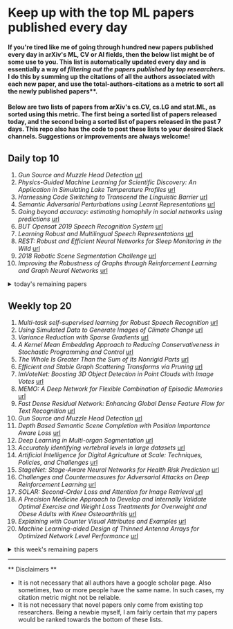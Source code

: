 # Keep up with the top ML papers published every day

#### If you're tired like me of going through hundred new papers published every day in arXiv's ML, CV or AI fields, then the below list might be of some use to you. This list is automatically updated every day and is essentially a way of *filtering out the papers published by top researchers*. I do this by summing up the citations of all the authors associated with each new paper, and use the total-authors-citations as a metric to sort all the newly published papers**. 

#### Below are two lists of papers from arXiv's cs.CV, cs.LG and stat.ML, as sorted using this metric. The first being a sorted list of papers released today, and the second being a sorted list of papers released in the past 7 days. This repo also has the code to post these lists to your desired Slack channels. Suggestions or improvements are always welcome!

## Daily top 10
1. *Gun Source and Muzzle Head Detection* [url](http://arxiv.org/abs/2001.11120)
2. *Physics-Guided Machine Learning for Scientific Discovery: An Application in Simulating Lake Temperature Profiles* [url](http://arxiv.org/abs/2001.11086)
3. *Harnessing Code Switching to Transcend the Linguistic Barrier* [url](http://arxiv.org/abs/2001.11258)
4. *Semantic Adversarial Perturbations using Learnt Representations* [url](http://arxiv.org/abs/2001.11055)
5. *Going beyond accuracy: estimating homophily in social networks using predictions* [url](http://arxiv.org/abs/2001.11171)
6. *BUT Opensat 2019 Speech Recognition System* [url](http://arxiv.org/abs/2001.11360)
7. *Learning Robust and Multilingual Speech Representations* [url](http://arxiv.org/abs/2001.11128)
8. *REST: Robust and Efficient Neural Networks for Sleep Monitoring in the Wild* [url](http://arxiv.org/abs/2001.11363)
9. *2018 Robotic Scene Segmentation Challenge* [url](http://arxiv.org/abs/2001.11190)
10. *Improving the Robustness of Graphs through Reinforcement Learning and Graph Neural Networks* [url](http://arxiv.org/abs/2001.11279)
<details><summary>today's remaining papers</summary>
  <ol start=11>
    <li><i>The Tensor Brain: Semantic Decoding for Perception and Memory</i> <a href="http://arxiv.org/abs/2001.11027">url</a></li>
    <li><i>HAMLET -- A Learning Curve-Enabled Multi-Armed Bandit for Algorithm Selection</i> <a href="http://arxiv.org/abs/2001.11261">url</a></li>
    <li><i>Analysing Affective Behavior in the First ABAW 2020 Competition</i> <a href="http://arxiv.org/abs/2001.11409">url</a></li>
    <li><i>A tutorial on ensembles and deep learning fusion with MNIST as guiding thread: A complex heterogeneous fusion scheme reaching 10 digits error</i> <a href="http://arxiv.org/abs/2001.11486">url</a></li>
    <li><i>Weakly Supervised Instance Segmentation by Deep Multi-Task Community Learning</i> <a href="http://arxiv.org/abs/2001.11207">url</a></li>
    <li><i>AVATAR -- Machine Learning Pipeline Evaluation Using Surrogate Model</i> <a href="http://arxiv.org/abs/2001.11158">url</a></li>
    <li><i>Which way? Direction-Aware Attributed Graph Embedding</i> <a href="http://arxiv.org/abs/2001.11297">url</a></li>
    <li><i>Graph Convolution Machine for Context-aware Recommender System</i> <a href="http://arxiv.org/abs/2001.11402">url</a></li>
    <li><i>Deep Channel Learning For Large Intelligent Surfaces Aided mm-Wave Massive MIMO Systems</i> <a href="http://arxiv.org/abs/2001.11085">url</a></li>
    <li><i>GradientDICE: Rethinking Generalized Offline Estimation of Stationary Values</i> <a href="http://arxiv.org/abs/2001.11113">url</a></li>
    <li><i>Joint Visual-Temporal Embedding for Unsupervised Learning of Actions in Untrimmed Sequences</i> <a href="http://arxiv.org/abs/2001.11122">url</a></li>
    <li><i>Urban2Vec: Incorporating Street View Imagery and POIs for Multi-Modal Urban Neighborhood Embedding</i> <a href="http://arxiv.org/abs/2001.11101">url</a></li>
    <li><i>A Study of Fitness Landscapes for Neuroevolution</i> <a href="http://arxiv.org/abs/2001.11272">url</a></li>
    <li><i>Better Multi-class Probability Estimates for Small Data Sets</i> <a href="http://arxiv.org/abs/2001.11242">url</a></li>
    <li><i>Semi-Automatic Generation of Tight Binary Masks and Non-Convex Isosurfaces for Quantitative Analysis of 3D Biological Samples</i> <a href="http://arxiv.org/abs/2001.11469">url</a></li>
    <li><i>Grassmannian Optimization for Online Tensor Completion and Tracking in the t-SVD Algebra</i> <a href="http://arxiv.org/abs/2001.11419">url</a></li>
    <li><i>Continuous speech separation: dataset and analysis</i> <a href="http://arxiv.org/abs/2001.11482">url</a></li>
    <li><i>Unsupervised Pixel-level Road Defect Detection via Adversarial Image-to-Frequency Transform</i> <a href="http://arxiv.org/abs/2001.11175">url</a></li>
    <li><i>Image Embedded Segmentation: Combining Supervised and Unsupervised Objectives through Generative Adversarial Networks</i> <a href="http://arxiv.org/abs/2001.11202">url</a></li>
    <li><i>Just Noticeable Difference for Machines to Generate Adversarial Images</i> <a href="http://arxiv.org/abs/2001.11064">url</a></li>
    <li><i>Hamiltonian Neural Networks for solving differential equations</i> <a href="http://arxiv.org/abs/2001.11107">url</a></li>
    <li><i>Ensemble Grammar Induction For Detecting Anomalies in Time Series</i> <a href="http://arxiv.org/abs/2001.11102">url</a></li>
    <li><i>Adversarial Attacks on Convolutional Neural Networks in Facial Recognition Domain</i> <a href="http://arxiv.org/abs/2001.11137">url</a></li>
    <li><i>Learning Discrete Distributions by Dequantization</i> <a href="http://arxiv.org/abs/2001.11235">url</a></li>
    <li><i>TCMI: a non-parametric mutual-dependence estimator for multivariate continuous distributions</i> <a href="http://arxiv.org/abs/2001.11212">url</a></li>
    <li><i>Uncovering life-course patterns with causal discovery and survival analysis</i> <a href="http://arxiv.org/abs/2001.11399">url</a></li>
    <li><i>Data Mining in Clinical Trial Text: Transformers for Classification and Question Answering Tasks</i> <a href="http://arxiv.org/abs/2001.11268">url</a></li>
    <li><i>ERA: A Dataset and Deep Learning Benchmark for Event Recognition in Aerial Videos</i> <a href="http://arxiv.org/abs/2001.11394">url</a></li>
    <li><i>Scalable Psychological Momentum Forecasting in Esports</i> <a href="http://arxiv.org/abs/2001.11274">url</a></li>
    <li><i>Weakly Supervised Segmentation of Cracks on Solar Cells using Normalized Lp Norm</i> <a href="http://arxiv.org/abs/2001.11248">url</a></li>
    <li><i>Multiple Object Tracking by Flowing and Fusing</i> <a href="http://arxiv.org/abs/2001.11180">url</a></li>
    <li><i>Real-time Linear Operator Construction and State Estimation with Kalman Filter</i> <a href="http://arxiv.org/abs/2001.11256">url</a></li>
    <li><i>How Much and When Do We Need Higher-order Information in Hypergraphs? A Case Study on Hyperedge Prediction</i> <a href="http://arxiv.org/abs/2001.11181">url</a></li>
    <li><i>How Does BN Increase Collapsed Neural Network Filters?</i> <a href="http://arxiv.org/abs/2001.11216">url</a></li>
    <li><i>On Constraint Definability in Tractable Probabilistic Models</i> <a href="http://arxiv.org/abs/2001.11349">url</a></li>
    <li><i>Sound field reconstruction in rooms: inpainting meets superresolution</i> <a href="http://arxiv.org/abs/2001.11263">url</a></li>
    <li><i>Fase-AL -- Adaptation of Fast Adaptive Stacking of Ensembles for Supporting Active Learning</i> <a href="http://arxiv.org/abs/2001.11466">url</a></li>
    <li><i>Safe Predictors for Enforcing Input-Output Specifications</i> <a href="http://arxiv.org/abs/2001.11062">url</a></li>
    <li><i>The Direction-Aware, Learnable, Additive Kernels and the Adversarial Network for Deep Floor Plan Recognition</i> <a href="http://arxiv.org/abs/2001.11194">url</a></li>
    <li><i>Survey of Deep Reinforcement Learning for Motion Planning of Autonomous Vehicles</i> <a href="http://arxiv.org/abs/2001.11231">url</a></li>
    <li><i>NCVis: Noise Contrastive Approach for Scalable Visualization</i> <a href="http://arxiv.org/abs/2001.11411">url</a></li>
    <li><i>The Ladder Algorithm: Finding Repetitive Structures in Medical Images by Induction</i> <a href="http://arxiv.org/abs/2001.11284">url</a></li>
    <li><i>Black-Box Saliency Map Generation Using Bayesian Optimisation</i> <a href="http://arxiv.org/abs/2001.11366">url</a></li>
    <li><i>An Implicit Attention Mechanism for Deep Learning Pedestrian Re-identification Frameworks</i> <a href="http://arxiv.org/abs/2001.11267">url</a></li>
    <li><i>ABSent: Cross-Lingual Sentence Representation Mapping with Bidirectional GANs</i> <a href="http://arxiv.org/abs/2001.11121">url</a></li>
    <li><i>ERNIE-GEN: An Enhanced Multi-Flow Pre-training and Fine-tuning Framework for Natural Language Generation</i> <a href="http://arxiv.org/abs/2001.11314">url</a></li>
    <li><i>Simulation of electron-proton scattering events by a Feature-Augmented and Transformed Generative Adversarial Network (FAT-GAN)</i> <a href="http://arxiv.org/abs/2001.11103">url</a></li>
    <li><i>Optimized Feature Space Learning for Generating Efficient Binary Codes for Image Retrieval</i> <a href="http://arxiv.org/abs/2001.11400">url</a></li>
    <li><i>Finite-time Analysis of Kullback-Leibler Upper Confidence Bounds for Optimal Adaptive Allocation with Multiple Plays and Markovian Rewards</i> <a href="http://arxiv.org/abs/2001.11201">url</a></li>
    <li><i>stream-learn -- open-source Python library for difficult data stream batch analysis</i> <a href="http://arxiv.org/abs/2001.11077">url</a></li>
    <li><i>Non-Determinism in TensorFlow ResNets</i> <a href="http://arxiv.org/abs/2001.11396">url</a></li>
    <li><i>Multi-Participant Multi-Class Vertical Federated Learning</i> <a href="http://arxiv.org/abs/2001.11154">url</a></li>
    <li><i>Don't Feed the Troll: Detecting Troll Behavior via Inverse Reinforcement Learning</i> <a href="http://arxiv.org/abs/2001.10570">url</a></li>
    <li><i>Bayesian Reasoning with Deep-Learned Knowledge</i> <a href="http://arxiv.org/abs/2001.11031">url</a></li>
    <li><i>A Graph-Based Approach for Active Learning in Regression</i> <a href="http://arxiv.org/abs/2001.11143">url</a></li>
    <li><i>Fast Video Object Segmentation using the Global Context Module</i> <a href="http://arxiv.org/abs/2001.11243">url</a></li>
    <li><i>Towards a Kernel based Physical Interpretation of Model Uncertainty</i> <a href="http://arxiv.org/abs/2001.11495">url</a></li>
    <li><i>Transport Gaussian Processes for Regression</i> <a href="http://arxiv.org/abs/2001.11473">url</a></li>
    <li><i>A Rigorous Framework for the Mean Field Limit of Multilayer Neural Networks</i> <a href="http://arxiv.org/abs/2001.11443">url</a></li>
    <li><i>NAViDAd: A No-Reference Audio-Visual Quality Metric Based on a Deep Autoencoder</i> <a href="http://arxiv.org/abs/2001.11406">url</a></li>
    <li><i>Adversarial Training for Aspect-Based Sentiment Analysis with BERT</i> <a href="http://arxiv.org/abs/2001.11316">url</a></li>
    <li><i>A Deeper Look into Hybrid Images</i> <a href="http://arxiv.org/abs/2001.11302">url</a></li>
    <li><i>Deep combinatorial optimisation for optimal stopping time problems and stochastic impulse control. Application to swing options pricing and fixed transaction costs options hedging</i> <a href="http://arxiv.org/abs/2001.11247">url</a></li>
    <li><i>A CNN With Multi-scale Convolution for Hyperspectral Image Classification using Target-Pixel-Orientation scheme</i> <a href="http://arxiv.org/abs/2001.11198">url</a></li>
    <li><i>Automatic marker-free registration of tree point-cloud data based on rotating projection</i> <a href="http://arxiv.org/abs/2001.11192">url</a></li>
    <li><i>A Hybrid Two-layer Feature Selection Method Using GeneticAlgorithm and Elastic Net</i> <a href="http://arxiv.org/abs/2001.11177">url</a></li>
    <li><i>Kernel Selection for Modal Linear Regression: Optimal Kernel and IRLS Algorithm</i> <a href="http://arxiv.org/abs/2001.11168">url</a></li>
    <li><i>Adversarial Incremental Learning</i> <a href="http://arxiv.org/abs/2001.11152">url</a></li>
    <li><i>Blocked Clusterwise Regression</i> <a href="http://arxiv.org/abs/2001.11130">url</a></li>
    <li><i>Multi-Marginal Optimal Transport Defines a Generalized Metric</i> <a href="http://arxiv.org/abs/2001.11114">url</a></li>
    <li><i>3D Aggregated Faster R-CNN for General Lesion Detection</i> <a href="http://arxiv.org/abs/2001.11071">url</a></li>
    <li><i>FOCUS: Dealing with Label Quality Disparity in Federated Learning</i> <a href="http://arxiv.org/abs/2001.11359">url</a></li>
    <li><i>Constructing Deep Neural Networks with a Priori Knowledge of Wireless Tasks</i> <a href="http://arxiv.org/abs/2001.11355">url</a></li>
    <li><i>D2D-Enabled Data Sharing for Distributed Machine Learning at Wireless Network Edge</i> <a href="http://arxiv.org/abs/2001.11342">url</a></li>
  </ol>
</details>

## Weekly top 20
1. *Multi-task self-supervised learning for Robust Speech Recognition* [url](http://arxiv.org/abs/2001.09239)
2. *Using Simulated Data to Generate Images of Climate Change* [url](http://arxiv.org/abs/2001.09531)
3. *Variance Reduction with Sparse Gradients* [url](http://arxiv.org/abs/2001.09623)
4. *A Kernel Mean Embedding Approach to Reducing Conservativeness in Stochastic Programming and Control* [url](http://arxiv.org/abs/2001.10398)
5. *The Whole Is Greater Than the Sum of Its Nonrigid Parts* [url](http://arxiv.org/abs/2001.09650)
6. *Efficient and Stable Graph Scattering Transforms via Pruning* [url](http://arxiv.org/abs/2001.09882)
7. *ImVoteNet: Boosting 3D Object Detection in Point Clouds with Image Votes* [url](http://arxiv.org/abs/2001.10692)
8. *MEMO: A Deep Network for Flexible Combination of Episodic Memories* [url](http://arxiv.org/abs/2001.10913)
9. *Fast Dense Residual Network: Enhancing Global Dense Feature Flow for Text Recognition* [url](http://arxiv.org/abs/2001.09021)
10. *Gun Source and Muzzle Head Detection* [url](http://arxiv.org/abs/2001.11120)
11. *Depth Based Semantic Scene Completion with Position Importance Aware Loss* [url](http://arxiv.org/abs/2001.10709)
12. *Deep Learning in Multi-organ Segmentation* [url](http://arxiv.org/abs/2001.10619)
13. *Accurately identifying vertebral levels in large datasets* [url](http://arxiv.org/abs/2001.10503)
14. *Artificial Intelligence for Digital Agriculture at Scale: Techniques, Policies, and Challenges* [url](http://arxiv.org/abs/2001.09786)
15. *StageNet: Stage-Aware Neural Networks for Health Risk Prediction* [url](http://arxiv.org/abs/2001.10054)
16. *Challenges and Countermeasures for Adversarial Attacks on Deep Reinforcement Learning* [url](http://arxiv.org/abs/2001.09684)
17. *SOLAR: Second-Order Loss and Attention for Image Retrieval* [url](http://arxiv.org/abs/2001.08972)
18. *A Precision Medicine Approach to Develop and Internally Validate Optimal Exercise and Weight Loss Treatments for Overweight and Obese Adults with Knee Osteoarthritis* [url](http://arxiv.org/abs/2001.09930)
19. *Explaining with Counter Visual Attributes and Examples* [url](http://arxiv.org/abs/2001.09671)
20. *Machine Learning-aided Design of Thinned Antenna Arrays for Optimized Network Level Performance* [url](http://arxiv.org/abs/2001.09335)
<details><summary>this week's remaining papers</summary>
  <ol start=21>
    <li><i>Physics-Guided Machine Learning for Scientific Discovery: An Application in Simulating Lake Temperature Profiles</i> <a href="http://arxiv.org/abs/2001.11086">url</a></li>
    <li><i>Residual Tangent Kernels</i> <a href="http://arxiv.org/abs/2001.10460">url</a></li>
    <li><i>Harnessing Code Switching to Transcend the Linguistic Barrier</i> <a href="http://arxiv.org/abs/2001.11258">url</a></li>
    <li><i>On the stability of projection-based model order reduction for convection-dominated laminar and turbulent flows</i> <a href="http://arxiv.org/abs/2001.10110">url</a></li>
    <li><i>Examining the Benefits of Capsule Neural Networks</i> <a href="http://arxiv.org/abs/2001.10964">url</a></li>
    <li><i>Semantic Adversarial Perturbations using Learnt Representations</i> <a href="http://arxiv.org/abs/2001.11055">url</a></li>
    <li><i>Patient Specific Biomechanics Are Clinically Significant In Accurate Computer Aided Surgical Image Guidance</i> <a href="http://arxiv.org/abs/2001.10717">url</a></li>
    <li><i>Scattering Features for Multimodal Gait Recognition</i> <a href="http://arxiv.org/abs/2001.08830">url</a></li>
    <li><i>Identifying Mislabeled Data using the Area Under the Margin Ranking</i> <a href="http://arxiv.org/abs/2001.10528">url</a></li>
    <li><i>Universal Data Anomaly Detection via Inverse Generative Adversary Network</i> <a href="http://arxiv.org/abs/2001.08809">url</a></li>
    <li><i>Plant Stem Segmentation Using Fast Ground Truth Generation</i> <a href="http://arxiv.org/abs/2001.08854">url</a></li>
    <li><i>CounterExample Guided Neural Synthesis</i> <a href="http://arxiv.org/abs/2001.09245">url</a></li>
    <li><i>BioTouchPass2: Touchscreen Password Biometrics Using Time-Aligned Recurrent Neural Networks</i> <a href="http://arxiv.org/abs/2001.10223">url</a></li>
    <li><i>Going beyond accuracy: estimating homophily in social networks using predictions</i> <a href="http://arxiv.org/abs/2001.11171">url</a></li>
    <li><i>Small, Accurate, and Fast Vehicle Re-ID on the Edge: the SAFR Approach</i> <a href="http://arxiv.org/abs/2001.08895">url</a></li>
    <li><i>BUT Opensat 2019 Speech Recognition System</i> <a href="http://arxiv.org/abs/2001.11360">url</a></li>
    <li><i>A Lagrangian Dual Framework for Deep Neural Networks with Constraints</i> <a href="http://arxiv.org/abs/2001.09394">url</a></li>
    <li><i>Learning Robust and Multilingual Speech Representations</i> <a href="http://arxiv.org/abs/2001.11128">url</a></li>
    <li><i>Early-detection and classification of live bacteria using time-lapse coherent imaging and deep learning</i> <a href="http://arxiv.org/abs/2001.10695">url</a></li>
    <li><i>Curriculum Audiovisual Learning</i> <a href="http://arxiv.org/abs/2001.09414">url</a></li>
    <li><i>Data-driven control of micro-climate in buildings; an event-triggered reinforcement learning approach</i> <a href="http://arxiv.org/abs/2001.10505">url</a></li>
    <li><i>REST: Robust and Efficient Neural Networks for Sleep Monitoring in the Wild</i> <a href="http://arxiv.org/abs/2001.11363">url</a></li>
    <li><i>Inference in Multi-Layer Networks with Matrix-Valued Unknowns</i> <a href="http://arxiv.org/abs/2001.09396">url</a></li>
    <li><i>Semi-Autoregressive Training Improves Mask-Predict Decoding</i> <a href="http://arxiv.org/abs/2001.08785">url</a></li>
    <li><i>Autonomous Control of a Line Follower Robot Using a Q-Learning Controller</i> <a href="http://arxiv.org/abs/2001.08841">url</a></li>
    <li><i>Weakly Supervised Lesion Co-segmentation on CT Scans</i> <a href="http://arxiv.org/abs/2001.09174">url</a></li>
    <li><i>MetaSelector: Meta-Learning for Recommendation with User-Level Adaptive Model Selection</i> <a href="http://arxiv.org/abs/2001.10378">url</a></li>
    <li><i>DP-CGAN: Differentially Private Synthetic Data and Label Generation</i> <a href="http://arxiv.org/abs/2001.09700">url</a></li>
    <li><i>Convergence Guarantees for Gaussian Process Approximations Under Several Observation Models</i> <a href="http://arxiv.org/abs/2001.10818">url</a></li>
    <li><i>2018 Robotic Scene Segmentation Challenge</i> <a href="http://arxiv.org/abs/2001.11190">url</a></li>
    <li><i>Supervised Learning for Non-Sequential Data with the Canonical Polyadic Decomposition</i> <a href="http://arxiv.org/abs/2001.10109">url</a></li>
    <li><i>Lossless Compression of Mosaic Images with Convolutional Neural Network Prediction</i> <a href="http://arxiv.org/abs/2001.10484">url</a></li>
    <li><i>TVR: A Large-Scale Dataset for Video-Subtitle Moment Retrieval</i> <a href="http://arxiv.org/abs/2001.09099">url</a></li>
    <li><i>Leveraging Schema Labels to Enhance Dataset Search</i> <a href="http://arxiv.org/abs/2001.10112">url</a></li>
    <li><i>Distributed Gaussian Mean Estimation under Communication Constraints: Optimal Rates and Communication-Efficient Algorithms</i> <a href="http://arxiv.org/abs/2001.08877">url</a></li>
    <li><i>PSC-Net: Learning Part Spatial Co-occurence for Occluded Pedestrian Detection</i> <a href="http://arxiv.org/abs/2001.09252">url</a></li>
    <li><i>Feature selection in machine learning: Rényi min-entropy vs Shannon entropy</i> <a href="http://arxiv.org/abs/2001.09654">url</a></li>
    <li><i>Text Extraction and Restoration of Old Handwritten Documents</i> <a href="http://arxiv.org/abs/2001.08742">url</a></li>
    <li><i>Binary Classification from Positive Data with Skewed Confidence</i> <a href="http://arxiv.org/abs/2001.10642">url</a></li>
    <li><i>Improper Learning for Non-Stochastic Control</i> <a href="http://arxiv.org/abs/2001.09254">url</a></li>
    <li><i>Multi-task Learning for Speaker Verification and Voice Trigger Detection</i> <a href="http://arxiv.org/abs/2001.10816">url</a></li>
    <li><i>The role of surrogate models in the development of digital twins of dynamic systems</i> <a href="http://arxiv.org/abs/2001.09292">url</a></li>
    <li><i>Temporal Pulses Driven Spiking Neural Network for Fast Object Recognition in Autonomous Driving</i> <a href="http://arxiv.org/abs/2001.09220">url</a></li>
    <li><i>Polygames: Improved Zero Learning</i> <a href="http://arxiv.org/abs/2001.09832">url</a></li>
    <li><i>A Visual Analytics Framework for Reviewing Streaming Performance Data</i> <a href="http://arxiv.org/abs/2001.09399">url</a></li>
    <li><i>Improving the Robustness of Graphs through Reinforcement Learning and Graph Neural Networks</i> <a href="http://arxiv.org/abs/2001.11279">url</a></li>
    <li><i>Unsupervised Disentanglement of Pose, Appearance and Background from Images and Videos</i> <a href="http://arxiv.org/abs/2001.09518">url</a></li>
    <li><i>PDE-based Group Equivariant Convolutional Neural Networks</i> <a href="http://arxiv.org/abs/2001.09046">url</a></li>
    <li><i>Extreme Algorithm Selection With Dyadic Feature Representation</i> <a href="http://arxiv.org/abs/2001.10741">url</a></li>
    <li><i>NAS-Bench-1Shot1: Benchmarking and Dissecting One-shot Neural Architecture Search</i> <a href="http://arxiv.org/abs/2001.10422">url</a></li>
    <li><i>Imperfect ImaGANation: Implications of GANs Exacerbating Biases on Facial Data Augmentation and Snapchat Selfie Lenses</i> <a href="http://arxiv.org/abs/2001.09528">url</a></li>
    <li><i>Performance of a Deep Neural Network at Detecting North Atlantic Right Whale Upcalls</i> <a href="http://arxiv.org/abs/2001.09127">url</a></li>
    <li><i>The Indian Chefs Process</i> <a href="http://arxiv.org/abs/2001.10657">url</a></li>
    <li><i>VerSe: A Vertebrae Labelling and Segmentation Benchmark</i> <a href="http://arxiv.org/abs/2001.09193">url</a></li>
    <li><i>MGCN: Descriptor Learning using Multiscale GCNs</i> <a href="http://arxiv.org/abs/2001.10472">url</a></li>
    <li><i>Brain Metastasis Segmentation Network Trained with Robustness to Annotations with Multiple False Negatives</i> <a href="http://arxiv.org/abs/2001.09501">url</a></li>
    <li><i>The Tensor Brain: Semantic Decoding for Perception and Memory</i> <a href="http://arxiv.org/abs/2001.11027">url</a></li>
    <li><i>Active Learning for Entity Alignment</i> <a href="http://arxiv.org/abs/2001.08943">url</a></li>
    <li><i>HAMLET -- A Learning Curve-Enabled Multi-Armed Bandit for Algorithm Selection</i> <a href="http://arxiv.org/abs/2001.11261">url</a></li>
    <li><i>PCGRL: Procedural Content Generation via Reinforcement Learning</i> <a href="http://arxiv.org/abs/2001.09212">url</a></li>
    <li><i>Rotation, Translation, and Cropping for Zero-Shot Generalization</i> <a href="http://arxiv.org/abs/2001.09908">url</a></li>
    <li><i>One Explanation Does Not Fit All: The Promise of Interactive Explanations for Machine Learning Transparency</i> <a href="http://arxiv.org/abs/2001.09734">url</a></li>
    <li><i>Estimating heterogeneous treatment effects with right-censored data via causal survival forests</i> <a href="http://arxiv.org/abs/2001.09887">url</a></li>
    <li><i>Lattice-based Improvements for Voice Triggering Using Graph Neural Networks</i> <a href="http://arxiv.org/abs/2001.10822">url</a></li>
    <li><i>Analysing Affective Behavior in the First ABAW 2020 Competition</i> <a href="http://arxiv.org/abs/2001.11409">url</a></li>
    <li><i>Multi-Source Deep Domain Adaptation for Quality Control in Retail Food Packaging</i> <a href="http://arxiv.org/abs/2001.10335">url</a></li>
    <li><i>MagNet: Discovering Multi-agent Interaction Dynamics using Neural Network</i> <a href="http://arxiv.org/abs/2001.09001">url</a></li>
    <li><i>A tutorial on ensembles and deep learning fusion with MNIST as guiding thread: A complex heterogeneous fusion scheme reaching 10 digits error</i> <a href="http://arxiv.org/abs/2001.11486">url</a></li>
    <li><i>Distal Explanations for Explainable Reinforcement Learning Agents</i> <a href="http://arxiv.org/abs/2001.10284">url</a></li>
    <li><i>Learning to Catch Piglets in Flight</i> <a href="http://arxiv.org/abs/2001.10220">url</a></li>
    <li><i>Explainable Artificial Intelligence and Machine Learning: A reality rooted perspective</i> <a href="http://arxiv.org/abs/2001.09464">url</a></li>
    <li><i>Low-rank Gradient Approximation For Memory-Efficient On-device Training of Deep Neural Network</i> <a href="http://arxiv.org/abs/2001.08885">url</a></li>
    <li><i>An Unsupervised Learning Model for Medical Image Segmentation</i> <a href="http://arxiv.org/abs/2001.10155">url</a></li>
    <li><i>Segmentation and Recovery of Superquadric Models using Convolutional Neural Networks</i> <a href="http://arxiv.org/abs/2001.10504">url</a></li>
    <li><i>Weakly Supervised Instance Segmentation by Deep Multi-Task Community Learning</i> <a href="http://arxiv.org/abs/2001.11207">url</a></li>
    <li><i>Compressive MRI quantification using convex spatiotemporal priors and deep auto-encoders</i> <a href="http://arxiv.org/abs/2001.08746">url</a></li>
    <li><i>Imputation for High-Dimensional Linear Regression</i> <a href="http://arxiv.org/abs/2001.09180">url</a></li>
    <li><i>From Nesterov's Estimate Sequence to Riemannian Acceleration</i> <a href="http://arxiv.org/abs/2001.08876">url</a></li>
    <li><i>Revisiting Graph based Collaborative Filtering: A Linear Residual Graph Convolutional Network Approach</i> <a href="http://arxiv.org/abs/2001.10167">url</a></li>
    <li><i>Case Study: Predictive Fairness to Reduce Misdemeanor Recidivism Through Social Service Interventions</i> <a href="http://arxiv.org/abs/2001.09233">url</a></li>
    <li><i>Real-time Out-of-distribution Detection in Learning-Enabled Cyber-Physical Systems</i> <a href="http://arxiv.org/abs/2001.10494">url</a></li>
    <li><i>Towards a Human-like Open-Domain Chatbot</i> <a href="http://arxiv.org/abs/2001.09977">url</a></li>
    <li><i>Analyzing the Noise Robustness of Deep Neural Networks</i> <a href="http://arxiv.org/abs/2001.09395">url</a></li>
    <li><i>Deep NRSfM++: Towards 3D Reconstruction in the Wild</i> <a href="http://arxiv.org/abs/2001.10090">url</a></li>
    <li><i>Pre-defined Sparsity for Low-Complexity Convolutional Neural Networks</i> <a href="http://arxiv.org/abs/2001.10710">url</a></li>
    <li><i>Gesticulator: A framework for semantically-aware speech-driven gesture generation</i> <a href="http://arxiv.org/abs/2001.09326">url</a></li>
    <li><i>Identification of Non-Linear RF Systems Using Backpropagation</i> <a href="http://arxiv.org/abs/2001.09877">url</a></li>
    <li><i>TiFL: A Tier-based Federated Learning System</i> <a href="http://arxiv.org/abs/2001.09249">url</a></li>
    <li><i>Time-Domain Audio Source Separation Based on Wave-U-Net Combined with Discrete Wavelet Transform</i> <a href="http://arxiv.org/abs/2001.10190">url</a></li>
    <li><i>Visualisation of Medical Image Fusion and Translation for Accurate Diagnosis of High Grade Gliomas</i> <a href="http://arxiv.org/abs/2001.09535">url</a></li>
    <li><i>MSE-Optimal Neural Network Initialization via Layer Fusion</i> <a href="http://arxiv.org/abs/2001.10509">url</a></li>
    <li><i>AVATAR -- Machine Learning Pipeline Evaluation Using Surrogate Model</i> <a href="http://arxiv.org/abs/2001.11158">url</a></li>
    <li><i>Chameleon: Adaptive Code Optimization for Expedited Deep Neural Network Compilation</i> <a href="http://arxiv.org/abs/2001.08743">url</a></li>
    <li><i>Which way? Direction-Aware Attributed Graph Embedding</i> <a href="http://arxiv.org/abs/2001.11297">url</a></li>
    <li><i>Joint Geographical and Temporal Modeling based on Matrix Factorization for Point-of-Interest Recommendation</i> <a href="http://arxiv.org/abs/2001.08961">url</a></li>
    <li><i>Graph Convolution Machine for Context-aware Recommender System</i> <a href="http://arxiv.org/abs/2001.11402">url</a></li>
    <li><i>Tractable Reinforcement Learning of Signal Temporal Logic Objectives</i> <a href="http://arxiv.org/abs/2001.09467">url</a></li>
    <li><i>Discrete Signal Processing with Set Functions</i> <a href="http://arxiv.org/abs/2001.10290">url</a></li>
    <li><i>Abdominal multi-organ segmentation with cascaded convolutional and adversarial deep networks</i> <a href="http://arxiv.org/abs/2001.09521">url</a></li>
    <li><i>Maximum likelihood estimation and uncertainty quantification for Gaussian process approximation of deterministic functions</i> <a href="http://arxiv.org/abs/2001.10965">url</a></li>
    <li><i>Competence Assessment as an Expert System for Human Resource Management: A Mathematical Approach</i> <a href="http://arxiv.org/abs/2001.09797">url</a></li>
    <li><i>Unsupervised Program Synthesis for Images using Tree-Structured LSTM</i> <a href="http://arxiv.org/abs/2001.10119">url</a></li>
    <li><i>Deep Graph Matching Consensus</i> <a href="http://arxiv.org/abs/2001.09621">url</a></li>
    <li><i>Interpretable Machine Learning Model for Early Prediction of Mortality in Elderly Patients with Multiple Organ Dysfunction Syndrome (MODS): a Multicenter Retrospective Study and Cross Validation</i> <a href="http://arxiv.org/abs/2001.10977">url</a></li>
    <li><i>ABCTracker: an easy-to-use, cloud-based application for tracking multiple objects</i> <a href="http://arxiv.org/abs/2001.10072">url</a></li>
    <li><i>e-UDA: Efficient Unsupervised Domain Adaptation for Cross-Site Medical Image Segmentation</i> <a href="http://arxiv.org/abs/2001.09313">url</a></li>
    <li><i>A4 : Evading Learning-based Adblockers</i> <a href="http://arxiv.org/abs/2001.10999">url</a></li>
    <li><i>Bayesian nonparametric shared multi-sequence time series segmentation</i> <a href="http://arxiv.org/abs/2001.09886">url</a></li>
    <li><i>Deep Channel Learning For Large Intelligent Surfaces Aided mm-Wave Massive MIMO Systems</i> <a href="http://arxiv.org/abs/2001.11085">url</a></li>
    <li><i>GradientDICE: Rethinking Generalized Offline Estimation of Stationary Values</i> <a href="http://arxiv.org/abs/2001.11113">url</a></li>
    <li><i>Multimodal Data Fusion based on the Global Workspace Theory</i> <a href="http://arxiv.org/abs/2001.09485">url</a></li>
    <li><i>Predicting Regression Probability Distributions with Imperfect Data Through Optimal Transformations</i> <a href="http://arxiv.org/abs/2001.10102">url</a></li>
    <li><i>Joint Visual-Temporal Embedding for Unsupervised Learning of Actions in Untrimmed Sequences</i> <a href="http://arxiv.org/abs/2001.11122">url</a></li>
    <li><i>Medical image reconstruction with image-adaptive priors learned by use of generative adversarial networks</i> <a href="http://arxiv.org/abs/2001.10830">url</a></li>
    <li><i>Markov-Chain Monte Carlo Approximation of the Ideal Observer using Generative Adversarial Networks</i> <a href="http://arxiv.org/abs/2001.09526">url</a></li>
    <li><i>Progressively-Growing AmbientGANs For Learning Stochastic Object Models From Imaging Measurements</i> <a href="http://arxiv.org/abs/2001.09523">url</a></li>
    <li><i>Machine Learning in Thermodynamics: Prediction of Activity Coefficients by Matrix Completion</i> <a href="http://arxiv.org/abs/2001.10675">url</a></li>
    <li><i>Polarimetric Guided Nonlocal Means Covariance Matrix Estimation for Defoliation Mapping</i> <a href="http://arxiv.org/abs/2001.08976">url</a></li>
    <li><i>Learning Constraints from Locally-Optimal Demonstrations under Cost Function Uncertainty</i> <a href="http://arxiv.org/abs/2001.09336">url</a></li>
    <li><i>¶ILCRO: Making Importance Landscapes Flat Again</i> <a href="http://arxiv.org/abs/2001.09696">url</a></li>
    <li><i>Causal query in observational data with hidden variables</i> <a href="http://arxiv.org/abs/2001.10269">url</a></li>
    <li><i>A scale-dependent notion of effective dimension</i> <a href="http://arxiv.org/abs/2001.10872">url</a></li>
    <li><i>OPFython: A Python-Inspired Optimum-Path Forest Classifier</i> <a href="http://arxiv.org/abs/2001.10420">url</a></li>
    <li><i>Canadian Adverse Driving Conditions Dataset</i> <a href="http://arxiv.org/abs/2001.10117">url</a></li>
    <li><i>Urban2Vec: Incorporating Street View Imagery and POIs for Multi-Modal Urban Neighborhood Embedding</i> <a href="http://arxiv.org/abs/2001.11101">url</a></li>
    <li><i>Certified and fast computations with shallow covariance kernels</i> <a href="http://arxiv.org/abs/2001.09187">url</a></li>
    <li><i>An interpretable semi-supervised classifier using two different strategies for amended self-labeling</i> <a href="http://arxiv.org/abs/2001.09502">url</a></li>
    <li><i>LIMITS: Lightweight Machine Learning for IoT Systems with Resource Limitations</i> <a href="http://arxiv.org/abs/2001.10189">url</a></li>
    <li><i>Evaluating the Progress of Deep Learning for Visual Relational Concepts</i> <a href="http://arxiv.org/abs/2001.10857">url</a></li>
    <li><i>The POLAR Framework: Polar Opposites Enable Interpretability of Pre-Trained Word Embeddings</i> <a href="http://arxiv.org/abs/2001.09876">url</a></li>
    <li><i>Coronary Artery Disease Diagnosis; Ranking the Significant Features Using Random Trees Model</i> <a href="http://arxiv.org/abs/2001.09841">url</a></li>
    <li><i>Sub-Gaussian Matrices on Sets: Optimal Tail Dependence and Applications</i> <a href="http://arxiv.org/abs/2001.10631">url</a></li>
    <li><i>Model-Based Machine Learning for Joint Digital Backpropagation and PMD Compensation</i> <a href="http://arxiv.org/abs/2001.09277">url</a></li>
    <li><i>Multivariate Gaussian Variational Inference by Natural Gradient Descent</i> <a href="http://arxiv.org/abs/2001.10025">url</a></li>
    <li><i>A Study of Fitness Landscapes for Neuroevolution</i> <a href="http://arxiv.org/abs/2001.11272">url</a></li>
    <li><i>Better Multi-class Probability Estimates for Small Data Sets</i> <a href="http://arxiv.org/abs/2001.11242">url</a></li>
    <li><i>Fast Graph Metric Learning via Gershgorin Disc Alignment</i> <a href="http://arxiv.org/abs/2001.10485">url</a></li>
    <li><i>Semi-Automatic Generation of Tight Binary Masks and Non-Convex Isosurfaces for Quantitative Analysis of 3D Biological Samples</i> <a href="http://arxiv.org/abs/2001.11469">url</a></li>
    <li><i>Following Instructions by Imagining and Reaching Visual Goals</i> <a href="http://arxiv.org/abs/2001.09373">url</a></li>
    <li><i>Compressing Language Models using Doped Kronecker Products</i> <a href="http://arxiv.org/abs/2001.08896">url</a></li>
    <li><i>Modelling and Quantifying Membership Information Leakage in Machine Learning</i> <a href="http://arxiv.org/abs/2001.10648">url</a></li>
    <li><i>Character-independent font identification</i> <a href="http://arxiv.org/abs/2001.08893">url</a></li>
    <li><i>Treatment effect estimation with disentangled latent factors</i> <a href="http://arxiv.org/abs/2001.10652">url</a></li>
    <li><i>Grassmannian Optimization for Online Tensor Completion and Tracking in the t-SVD Algebra</i> <a href="http://arxiv.org/abs/2001.11419">url</a></li>
    <li><i>Tight Regret Bounds for Noisy Optimization of a Brownian Motion</i> <a href="http://arxiv.org/abs/2001.09327">url</a></li>
    <li><i>Multi-task Learning for Voice Trigger Detection</i> <a href="http://arxiv.org/abs/2001.09519">url</a></li>
    <li><i>H-OWAN: Multi-distorted Image Restoration with Tensor 1x1 Convolution</i> <a href="http://arxiv.org/abs/2001.10853">url</a></li>
    <li><i>FakeLocator: Robust Localization of GAN-Based Face Manipulations via Semantic Segmentation Networks with Bells and Whistles</i> <a href="http://arxiv.org/abs/2001.09598">url</a></li>
    <li><i>Weakly Supervised Few-shot Object Segmentation using Co-Attention with Visual and Semantic Inputs</i> <a href="http://arxiv.org/abs/2001.09540">url</a></li>
    <li><i>Continuous speech separation: dataset and analysis</i> <a href="http://arxiv.org/abs/2001.11482">url</a></li>
    <li><i>Survey of Network Intrusion Detection Methods from the Perspective of the Knowledge Discovery in Databases Process</i> <a href="http://arxiv.org/abs/2001.09697">url</a></li>
    <li><i>Compact recurrent neural networks for acoustic event detection on low-energy low-complexity platforms</i> <a href="http://arxiv.org/abs/2001.10876">url</a></li>
    <li><i>PairNets: Novel Fast Shallow Artificial Neural Networks on Partitioned Subspaces</i> <a href="http://arxiv.org/abs/2001.08886">url</a></li>
    <li><i>Graph Constrained Reinforcement Learning for Natural Language Action Spaces</i> <a href="http://arxiv.org/abs/2001.08837">url</a></li>
    <li><i>Intent Classification in Question-Answering Using LSTM Architectures</i> <a href="http://arxiv.org/abs/2001.09330">url</a></li>
    <li><i>An Analysis of Word2Vec for the Italian Language</i> <a href="http://arxiv.org/abs/2001.09332">url</a></li>
    <li><i>Online LiDAR-SLAM for Legged Robots with Robust Registration and Deep-Learned Loop Closure</i> <a href="http://arxiv.org/abs/2001.10249">url</a></li>
    <li><i>Reservoir computing model of two-dimensional turbulent convection</i> <a href="http://arxiv.org/abs/2001.10280">url</a></li>
    <li><i>Theoretically Expressive and Edge-aware Graph Learning</i> <a href="http://arxiv.org/abs/2001.09005">url</a></li>
    <li><i>RatLesNetv2: A Fully Convolutional Network for Rodent Brain Lesion Segmentation</i> <a href="http://arxiv.org/abs/2001.09138">url</a></li>
    <li><i>Learning a distance function with a Siamese network to localize anomalies in videos</i> <a href="http://arxiv.org/abs/2001.09189">url</a></li>
    <li><i>6D Object Pose Regression via Supervised Learning on Point Clouds</i> <a href="http://arxiv.org/abs/2001.08942">url</a></li>
    <li><i>Crowd Scene Analysis by Output Encoding</i> <a href="http://arxiv.org/abs/2001.09556">url</a></li>
    <li><i>Real-time calibration of coherent-state receivers: learning by trial and error</i> <a href="http://arxiv.org/abs/2001.10283">url</a></li>
    <li><i>PoWER-BERT: Accelerating BERT inference for Classification Tasks</i> <a href="http://arxiv.org/abs/2001.08950">url</a></li>
    <li><i>WISDoM: a framework for the Analysis of Wishart distributed matrices</i> <a href="http://arxiv.org/abs/2001.10342">url</a></li>
    <li><i>Look Closer to Ground Better: Weakly-Supervised Temporal Grounding of Sentence in Video</i> <a href="http://arxiv.org/abs/2001.09308">url</a></li>
    <li><i>Unsupervised Pixel-level Road Defect Detection via Adversarial Image-to-Frequency Transform</i> <a href="http://arxiv.org/abs/2001.11175">url</a></li>
    <li><i>Assistive Relative Pose Estimation for On-orbit Assembly using Convolutional Neural Networks</i> <a href="http://arxiv.org/abs/2001.10673">url</a></li>
    <li><i>When Wireless Security Meets Machine Learning: Motivation, Challenges, and Research Directions</i> <a href="http://arxiv.org/abs/2001.08883">url</a></li>
    <li><i>Image Embedded Segmentation: Combining Supervised and Unsupervised Objectives through Generative Adversarial Networks</i> <a href="http://arxiv.org/abs/2001.11202">url</a></li>
    <li><i>GEDDnet: A Network for Gaze Estimation with Dilation and Decomposition</i> <a href="http://arxiv.org/abs/2001.09284">url</a></li>
    <li><i>Simple and Effective Prevention of Mode Collapse in Deep One-Class Classification</i> <a href="http://arxiv.org/abs/2001.08873">url</a></li>
    <li><i>The Case for Bayesian Deep Learning</i> <a href="http://arxiv.org/abs/2001.10995">url</a></li>
    <li><i>An Explicit Local and Global Representation Disentanglement Framework with Applications in Deep Clustering and Unsupervised Object Detection</i> <a href="http://arxiv.org/abs/2001.08957">url</a></li>
    <li><i>Under the Radar: Learning to Predict Robust Keypoints for Odometry Estimation and Metric Localisation in Radar</i> <a href="http://arxiv.org/abs/2001.10789">url</a></li>
    <li><i>On Learning Vehicle Detection in Satellite Video</i> <a href="http://arxiv.org/abs/2001.10900">url</a></li>
    <li><i>Just Noticeable Difference for Machines to Generate Adversarial Images</i> <a href="http://arxiv.org/abs/2001.11064">url</a></li>
    <li><i>Hamiltonian Neural Networks for solving differential equations</i> <a href="http://arxiv.org/abs/2001.11107">url</a></li>
    <li><i>Ensemble Grammar Induction For Detecting Anomalies in Time Series</i> <a href="http://arxiv.org/abs/2001.11102">url</a></li>
    <li><i>Towards Learning Multi-agent Negotiations via Self-Play</i> <a href="http://arxiv.org/abs/2001.10208">url</a></li>
    <li><i>Adversarial Attacks on Convolutional Neural Networks in Facial Recognition Domain</i> <a href="http://arxiv.org/abs/2001.11137">url</a></li>
    <li><i>Learning Discrete Distributions by Dequantization</i> <a href="http://arxiv.org/abs/2001.11235">url</a></li>
    <li><i>TCMI: a non-parametric mutual-dependence estimator for multivariate continuous distributions</i> <a href="http://arxiv.org/abs/2001.11212">url</a></li>
    <li><i>Virtual KITTI 2</i> <a href="http://arxiv.org/abs/2001.10773">url</a></li>
    <li><i>SceneEncoder: Scene-Aware Semantic Segmentation of Point Clouds with A Learnable Scene Descriptor</i> <a href="http://arxiv.org/abs/2001.09087">url</a></li>
    <li><i>Computing the Feedback Capacity of Finite State Channels using Reinforcement Learning</i> <a href="http://arxiv.org/abs/2001.09685">url</a></li>
    <li><i>QActor: On-line Active Learning for Noisy Labeled Stream Data</i> <a href="http://arxiv.org/abs/2001.10399">url</a></li>
    <li><i>Multi-label Prediction in Time Series Data using Deep Neural Networks</i> <a href="http://arxiv.org/abs/2001.10098">url</a></li>
    <li><i>f-BRS: Rethinking Backpropagating Refinement for Interactive Segmentation</i> <a href="http://arxiv.org/abs/2001.10331">url</a></li>
    <li><i>Controlling generative models with continuous factors of variations</i> <a href="http://arxiv.org/abs/2001.10238">url</a></li>
    <li><i>End-to-End Vision-Based Adaptive Cruise Control (ACC) Using Deep Reinforcement Learning</i> <a href="http://arxiv.org/abs/2001.09181">url</a></li>
    <li><i>Uncovering life-course patterns with causal discovery and survival analysis</i> <a href="http://arxiv.org/abs/2001.11399">url</a></li>
    <li><i>Reinforcement Learning-based Autoscaling of Workflows in the Cloud: A Survey</i> <a href="http://arxiv.org/abs/2001.09957">url</a></li>
    <li><i>Temporal Information Processing on Noisy Quantum Computers</i> <a href="http://arxiv.org/abs/2001.09498">url</a></li>
    <li><i>What's a Good Prediction? Issues in Evaluating General Value Functions Through Error</i> <a href="http://arxiv.org/abs/2001.08823">url</a></li>
    <li><i>Stacked Auto Encoder Based Deep Reinforcement Learning for Online Resource Scheduling in Large-Scale MEC Networks</i> <a href="http://arxiv.org/abs/2001.09223">url</a></li>
    <li><i>Deep Non-Line-of-Sight Reconstruction</i> <a href="http://arxiv.org/abs/2001.09067">url</a></li>
    <li><i>Data Techniques For Online End-to-end Speech Recognition</i> <a href="http://arxiv.org/abs/2001.09221">url</a></li>
    <li><i>Forecasting Corn Yield with Machine Learning Ensembles</i> <a href="http://arxiv.org/abs/2001.09055">url</a></li>
    <li><i>Data Mining in Clinical Trial Text: Transformers for Classification and Question Answering Tasks</i> <a href="http://arxiv.org/abs/2001.11268">url</a></li>
    <li><i>ERA: A Dataset and Deep Learning Benchmark for Event Recognition in Aerial Videos</i> <a href="http://arxiv.org/abs/2001.11394">url</a></li>
    <li><i>Explainable Machine Learning Control -- robust control and stability analysis</i> <a href="http://arxiv.org/abs/2001.10056">url</a></li>
    <li><i>Progressive Local Filter Pruning for Image Retrieval Acceleration</i> <a href="http://arxiv.org/abs/2001.08878">url</a></li>
    <li><i>Investigating Classification Techniques with Feature Selection For Intention Mining From Twitter Feed</i> <a href="http://arxiv.org/abs/2001.10380">url</a></li>
    <li><i>A random forest based approach for predicting spreads in the primary catastrophe bond market</i> <a href="http://arxiv.org/abs/2001.10393">url</a></li>
    <li><i>Reducing the Representation Error of GAN Image Priors Using the Deep Decoder</i> <a href="http://arxiv.org/abs/2001.08747">url</a></li>
    <li><i>Asymptotically Efficient Off-Policy Evaluation for Tabular Reinforcement Learning</i> <a href="http://arxiv.org/abs/2001.10742">url</a></li>
    <li><i>Multi-class Gaussian Process Classification with Noisy Inputs</i> <a href="http://arxiv.org/abs/2001.10523">url</a></li>
    <li><i>Faster Activity and Data Detection in Massive Random Access: A Multi-armed Bandit Approach</i> <a href="http://arxiv.org/abs/2001.10237">url</a></li>
    <li><i>Naive Exploration is Optimal for Online LQR</i> <a href="http://arxiv.org/abs/2001.09576">url</a></li>
    <li><i>Identification of Chimera using Machine Learning</i> <a href="http://arxiv.org/abs/2001.08985">url</a></li>
    <li><i>Semi-supervised ASR by End-to-end Self-training</i> <a href="http://arxiv.org/abs/2001.09128">url</a></li>
    <li><i>Fast quantum learning with statistical guarantees</i> <a href="http://arxiv.org/abs/2001.10477">url</a></li>
    <li><i>Scalable Psychological Momentum Forecasting in Esports</i> <a href="http://arxiv.org/abs/2001.11274">url</a></li>
    <li><i>Cloud-Net+: A Cloud Segmentation CNN for Landsat 8 Remote Sensing Imagery Optimized with Filtered Jaccard Loss Function</i> <a href="http://arxiv.org/abs/2001.08768">url</a></li>
    <li><i>Handling noise in image deblurring via joint learning</i> <a href="http://arxiv.org/abs/2001.09730">url</a></li>
    <li><i>Algorithmic Fairness</i> <a href="http://arxiv.org/abs/2001.09784">url</a></li>
    <li><i>PulseSatellite: A tool using human-AI feedback loops for satellite image analysis in humanitarian contexts</i> <a href="http://arxiv.org/abs/2001.10685">url</a></li>
    <li><i>MONSTOR: An Inductive Approach for Estimating and Maximizing Influence over Unseen Social Networks</i> <a href="http://arxiv.org/abs/2001.08853">url</a></li>
    <li><i>Regret Bounds for Decentralized Learning in Cooperative Multi-Agent Dynamical Systems</i> <a href="http://arxiv.org/abs/2001.10122">url</a></li>
    <li><i>Improving Language Identification for Multilingual Speakers</i> <a href="http://arxiv.org/abs/2001.11019">url</a></li>
    <li><i>Weakly Supervised Segmentation of Cracks on Solar Cells using Normalized Lp Norm</i> <a href="http://arxiv.org/abs/2001.11248">url</a></li>
    <li><i>Multi-Modal Domain Adaptation for Fine-Grained Action Recognition</i> <a href="http://arxiv.org/abs/2001.09691">url</a></li>
    <li><i>Sparse Semi-supervised Heterogeneous Interbattery Bayesian Analysis</i> <a href="http://arxiv.org/abs/2001.08975">url</a></li>
    <li><i>Multiple Object Tracking by Flowing and Fusing</i> <a href="http://arxiv.org/abs/2001.11180">url</a></li>
    <li><i>A Branching and Merging Convolutional Network with Homogeneous Filter Capsules</i> <a href="http://arxiv.org/abs/2001.09136">url</a></li>
    <li><i>Exploiting Unsupervised Inputs for Accurate Few-Shot Classification</i> <a href="http://arxiv.org/abs/2001.09849">url</a></li>
    <li><i>Further Boosting BERT-based Models by Duplicating Existing Layers: Some Intriguing Phenomena inside BERT</i> <a href="http://arxiv.org/abs/2001.09309">url</a></li>
    <li><i>Comparison of Syntactic and Semantic Representations of Programs in Neural Embeddings</i> <a href="http://arxiv.org/abs/2001.09201">url</a></li>
    <li><i>Real-time Linear Operator Construction and State Estimation with Kalman Filter</i> <a href="http://arxiv.org/abs/2001.11256">url</a></li>
    <li><i>Discrete graphical models -- an optimization perspective</i> <a href="http://arxiv.org/abs/2001.09017">url</a></li>
    <li><i>On Newton Screening</i> <a href="http://arxiv.org/abs/2001.10616">url</a></li>
    <li><i>A continuum limit for the PageRank algorithm</i> <a href="http://arxiv.org/abs/2001.08973">url</a></li>
    <li><i>Comprehensive Analysis of Time Series Forecasting Using Neural Networks</i> <a href="http://arxiv.org/abs/2001.09547">url</a></li>
    <li><i>Graph Neighborhood Attentive Pooling</i> <a href="http://arxiv.org/abs/2001.10394">url</a></li>
    <li><i>Towards Open-Set Semantic Segmentation of Aerial Images</i> <a href="http://arxiv.org/abs/2001.10063">url</a></li>
    <li><i>Submodular Rank Aggregation on Score-based Permutations for Distributed Automatic Speech Recognition</i> <a href="http://arxiv.org/abs/2001.10529">url</a></li>
    <li><i>Variational Optimization on Lie Groups, with Examples of Leading (Generalized) Eigenvalue Problems</i> <a href="http://arxiv.org/abs/2001.10006">url</a></li>
    <li><i>Unsupervised Learning Methods for Visual Place Recognition in Discretely and Continuously Changing Environments</i> <a href="http://arxiv.org/abs/2001.08960">url</a></li>
    <li><i>A Federated Learning Framework for Privacy-preserving and Parallel Training</i> <a href="http://arxiv.org/abs/2001.09782">url</a></li>
    <li><i>Deep Bayesian Network for Visual Question Generation</i> <a href="http://arxiv.org/abs/2001.08779">url</a></li>
    <li><i>A Proof of Useful Work for Artificial Intelligence on the Blockchain</i> <a href="http://arxiv.org/abs/2001.09244">url</a></li>
    <li><i>SANST: A Self-Attentive Network for Next Point-of-Interest Recommendation</i> <a href="http://arxiv.org/abs/2001.10379">url</a></li>
    <li><i>The reproducing Stein kernel approach for post-hoc corrected sampling</i> <a href="http://arxiv.org/abs/2001.09266">url</a></li>
    <li><i>Regularization Helps with Mitigating Poisoning Attacks: Distributionally-Robust Machine Learning Using the Wasserstein Distance</i> <a href="http://arxiv.org/abs/2001.10655">url</a></li>
    <li><i>Privacy-Preserving Gaussian Process Regression -- A Modular Approach to the Application of Homomorphic Encryption</i> <a href="http://arxiv.org/abs/2001.10893">url</a></li>
    <li><i>Constrained Upper Confidence Reinforcement Learning</i> <a href="http://arxiv.org/abs/2001.09377">url</a></li>
    <li><i>Explainable Active Learning (XAL): An Empirical Study of How Local Explanations Impact Annotator Experience</i> <a href="http://arxiv.org/abs/2001.09219">url</a></li>
    <li><i>How Much and When Do We Need Higher-order Information in Hypergraphs? A Case Study on Hyperedge Prediction</i> <a href="http://arxiv.org/abs/2001.11181">url</a></li>
    <li><i>Audio-Visual Decision Fusion for WFST-based and seq2seq Models</i> <a href="http://arxiv.org/abs/2001.10832">url</a></li>
    <li><i>How Does BN Increase Collapsed Neural Network Filters?</i> <a href="http://arxiv.org/abs/2001.11216">url</a></li>
    <li><i>On Constraint Definability in Tractable Probabilistic Models</i> <a href="http://arxiv.org/abs/2001.11349">url</a></li>
    <li><i>Functional Sequential Treatment Allocation with Covariates</i> <a href="http://arxiv.org/abs/2001.10996">url</a></li>
    <li><i>Ballooning Multi-Armed Bandits</i> <a href="http://arxiv.org/abs/2001.10055">url</a></li>
    <li><i>Depthwise-STFT based separable Convolutional Neural Networks</i> <a href="http://arxiv.org/abs/2001.09912">url</a></li>
    <li><i>Sound field reconstruction in rooms: inpainting meets superresolution</i> <a href="http://arxiv.org/abs/2001.11263">url</a></li>
    <li><i>Fase-AL -- Adaptation of Fast Adaptive Stacking of Ensembles for Supporting Active Learning</i> <a href="http://arxiv.org/abs/2001.11466">url</a></li>
    <li><i>Localization of Critical Findings in Chest X-Ray without Local Annotations Using Multi-Instance Learning</i> <a href="http://arxiv.org/abs/2001.08817">url</a></li>
    <li><i>Early Forecasting of Text Classification Accuracy and F-Measure with Active Learning</i> <a href="http://arxiv.org/abs/2001.10337">url</a></li>
    <li><i>Reducing complexity and unidentifiability when modelling human atrial cells</i> <a href="http://arxiv.org/abs/2001.10954">url</a></li>
    <li><i>The KEEN Universe: An Ecosystem for Knowledge Graph Embeddings with a Focus on Reproducibility and Transferability</i> <a href="http://arxiv.org/abs/2001.10560">url</a></li>
    <li><i>RePAD: Real-time Proactive Anomaly Detection for Time Series</i> <a href="http://arxiv.org/abs/2001.08922">url</a></li>
    <li><i>Heterogeneous Learning from Demonstration</i> <a href="http://arxiv.org/abs/2001.09569">url</a></li>
    <li><i>Update Aware Device Scheduling for Federated Learning at the Wireless Edge</i> <a href="http://arxiv.org/abs/2001.10402">url</a></li>
    <li><i>A Review on Object Pose Recovery: from 3D Bounding Box Detectors to Full 6D Pose Estimators</i> <a href="http://arxiv.org/abs/2001.10609">url</a></li>
    <li><i>An Upper Bound of the Bias of Nadaraya-Watson Kernel Regression under Lipschitz Assumptions</i> <a href="http://arxiv.org/abs/2001.10972">url</a></li>
    <li><i>EEG fingerprinting: subject specific signature based on the aperiodic component of power spectrum</i> <a href="http://arxiv.org/abs/2001.09424">url</a></li>
    <li><i>LIBTwinSVM: A Library for Twin Support Vector Machines</i> <a href="http://arxiv.org/abs/2001.10073">url</a></li>
    <li><i>An Internal Clock Based Space-time Neural Network for Motion Speed Recognition</i> <a href="http://arxiv.org/abs/2001.10159">url</a></li>
    <li><i>aiTPR: Attribute Interaction-Tensor Product Representation for Image Caption</i> <a href="http://arxiv.org/abs/2001.09545">url</a></li>
    <li><i>CLCNet: Deep learning-based Noise Reduction for Hearing Aids using Complex Linear Coding</i> <a href="http://arxiv.org/abs/2001.10218">url</a></li>
    <li><i>Robust Method for Semantic Segmentation of Whole-Slide Blood Cell Microscopic Image</i> <a href="http://arxiv.org/abs/2001.10188">url</a></li>
    <li><i>Variational Autoencoders for Opponent Modeling in Multi-Agent Systems</i> <a href="http://arxiv.org/abs/2001.10829">url</a></li>
    <li><i>Comparison of scanned administrative document images</i> <a href="http://arxiv.org/abs/2001.10785">url</a></li>
    <li><i>Developing a gender classification approach in human face images using modified local binary patterns and tani-moto based nearest neighbor algorithm</i> <a href="http://arxiv.org/abs/2001.10966">url</a></li>
    <li><i>Safe Predictors for Enforcing Input-Output Specifications</i> <a href="http://arxiv.org/abs/2001.11062">url</a></li>
    <li><i>An $O(s^r)$-Resolution ODE Framework for Discrete-Time Optimization Algorithms and Applications to Convex-Concave Saddle-Point Problems</i> <a href="http://arxiv.org/abs/2001.08826">url</a></li>
    <li><i>IoT Behavioral Monitoring via Network Traffic Analysis</i> <a href="http://arxiv.org/abs/2001.10632">url</a></li>
    <li><i>The Direction-Aware, Learnable, Additive Kernels and the Adversarial Network for Deep Floor Plan Recognition</i> <a href="http://arxiv.org/abs/2001.11194">url</a></li>
    <li><i>Survey of Deep Reinforcement Learning for Motion Planning of Autonomous Vehicles</i> <a href="http://arxiv.org/abs/2001.11231">url</a></li>
    <li><i>Regime Switching Bandits</i> <a href="http://arxiv.org/abs/2001.09390">url</a></li>
    <li><i>NCVis: Noise Contrastive Approach for Scalable Visualization</i> <a href="http://arxiv.org/abs/2001.11411">url</a></li>
    <li><i>On the Role of Receptive Field in Unsupervised Sim-to-Real Image Translation</i> <a href="http://arxiv.org/abs/2001.09257">url</a></li>
    <li><i>The Ladder Algorithm: Finding Repetitive Structures in Medical Images by Induction</i> <a href="http://arxiv.org/abs/2001.11284">url</a></li>
    <li><i>Black-Box Saliency Map Generation Using Bayesian Optimisation</i> <a href="http://arxiv.org/abs/2001.11366">url</a></li>
    <li><i>An Implicit Attention Mechanism for Deep Learning Pedestrian Re-identification Frameworks</i> <a href="http://arxiv.org/abs/2001.11267">url</a></li>
    <li><i>ABSent: Cross-Lingual Sentence Representation Mapping with Bidirectional GANs</i> <a href="http://arxiv.org/abs/2001.11121">url</a></li>
    <li><i>ERNIE-GEN: An Enhanced Multi-Flow Pre-training and Fine-tuning Framework for Natural Language Generation</i> <a href="http://arxiv.org/abs/2001.11314">url</a></li>
    <li><i>Brain Tumor Classification Using Deep Learning Technique -- A Comparison between Cropped, Uncropped, and Segmented Lesion Images with Different Sizes</i> <a href="http://arxiv.org/abs/2001.08844">url</a></li>
    <li><i>Convolution Neural Network Architecture Learning for Remote Sensing Scene Classification</i> <a href="http://arxiv.org/abs/2001.09614">url</a></li>
    <li><i>Simulation of electron-proton scattering events by a Feature-Augmented and Transformed Generative Adversarial Network (FAT-GAN)</i> <a href="http://arxiv.org/abs/2001.11103">url</a></li>
    <li><i>COR-GAN: Correlation-Capturing Convolutional Neural Networks for Generating Synthetic Healthcare Records</i> <a href="http://arxiv.org/abs/2001.09346">url</a></li>
    <li><i>Optimized Feature Space Learning for Generating Efficient Binary Codes for Image Retrieval</i> <a href="http://arxiv.org/abs/2001.11400">url</a></li>
    <li><i>Practical Approach of Knowledge Management in Medical Science</i> <a href="http://arxiv.org/abs/2001.09795">url</a></li>
    <li><i>Learning Preference-Based Similarities from Face Images using Siamese Multi-Task CNNs</i> <a href="http://arxiv.org/abs/2001.09371">url</a></li>
    <li><i>Margin Maximization as Lossless Maximal Compression</i> <a href="http://arxiv.org/abs/2001.10318">url</a></li>
    <li><i>Rich-Item Recommendations for Rich-Users via GCNN: Exploiting Dynamic and Static Side Information</i> <a href="http://arxiv.org/abs/2001.10495">url</a></li>
    <li><i>Incorporating Joint Embeddings into Goal-Oriented Dialogues with Multi-Task Learning</i> <a href="http://arxiv.org/abs/2001.10468">url</a></li>
    <li><i>Finite-time Analysis of Kullback-Leibler Upper Confidence Bounds for Optimal Adaptive Allocation with Multiple Plays and Markovian Rewards</i> <a href="http://arxiv.org/abs/2001.11201">url</a></li>
    <li><i>stream-learn -- open-source Python library for difficult data stream batch analysis</i> <a href="http://arxiv.org/abs/2001.11077">url</a></li>
    <li><i>Developing Multi-Task Recommendations with Long-Term Rewards via Policy Distilled Reinforcement Learning</i> <a href="http://arxiv.org/abs/2001.09595">url</a></li>
    <li><i>A Novel Generative Neural Approach for InSAR Joint Phase Filtering and Coherence Estimation</i> <a href="http://arxiv.org/abs/2001.09631">url</a></li>
    <li><i>Detection of Thin Boundaries between Different Types of Anomalies in Outlier Detection using Enhanced Neural Networks</i> <a href="http://arxiv.org/abs/2001.09209">url</a></li>
    <li><i>Data-Driven Prediction Model of Components Shift during Reflow Process in Surface Mount Technology</i> <a href="http://arxiv.org/abs/2001.09619">url</a></li>
    <li><i>Optimization of Passive Chip Components Placement with Self-Alignment Effect for Advanced Surface Mounting Technology</i> <a href="http://arxiv.org/abs/2001.09612">url</a></li>
    <li><i>Effectively Trainable Semi-Quantum Restricted Boltzmann Machine</i> <a href="http://arxiv.org/abs/2001.08997">url</a></li>
    <li><i>Bayesian optimization for backpropagation in Monte-Carlo tree search</i> <a href="http://arxiv.org/abs/2001.09325">url</a></li>
    <li><i>Non-Determinism in TensorFlow ResNets</i> <a href="http://arxiv.org/abs/2001.11396">url</a></li>
    <li><i>Multi-Participant Multi-Class Vertical Federated Learning</i> <a href="http://arxiv.org/abs/2001.11154">url</a></li>
    <li><i>Don't Feed the Troll: Detecting Troll Behavior via Inverse Reinforcement Learning</i> <a href="http://arxiv.org/abs/2001.10570">url</a></li>
    <li><i>Fast Rates for Online Prediction with Abstention</i> <a href="http://arxiv.org/abs/2001.10623">url</a></li>
    <li><i>Learning the Hypotheses Space from data Part I: Learning Space and U-curve Property</i> <a href="http://arxiv.org/abs/2001.09532">url</a></li>
    <li><i>Stochastic Optimization of Plain Convolutional Neural Networks with Simple methods</i> <a href="http://arxiv.org/abs/2001.08856">url</a></li>
    <li><i>Using a Generative Adversarial Network for CT Normalization and its Impact on Radiomic Features</i> <a href="http://arxiv.org/abs/2001.08741">url</a></li>
    <li><i>Valid distribution-free inferential models for prediction</i> <a href="http://arxiv.org/abs/2001.09225">url</a></li>
    <li><i>Performance Analysis and Comparison of Machine and Deep Learning Algorithms for IoT Data Classification</i> <a href="http://arxiv.org/abs/2001.09636">url</a></li>
    <li><i>GraphAF: a Flow-based Autoregressive Model for Molecular Graph Generation</i> <a href="http://arxiv.org/abs/2001.09382">url</a></li>
    <li><i>Machine learning based co-creative design framework</i> <a href="http://arxiv.org/abs/2001.08791">url</a></li>
    <li><i>Generating Natural Adversarial Hyperspectral examples with a modified Wasserstein GAN</i> <a href="http://arxiv.org/abs/2001.09993">url</a></li>
    <li><i>Bayesian Reasoning with Deep-Learned Knowledge</i> <a href="http://arxiv.org/abs/2001.11031">url</a></li>
    <li><i>Bandit optimisation of functions in the Matérn kernel RKHS</i> <a href="http://arxiv.org/abs/2001.10396">url</a></li>
    <li><i>Nonparametric Structure Regularization Machine for 2D Hand Pose Estimation</i> <a href="http://arxiv.org/abs/2001.08869">url</a></li>
    <li><i>Parameter Sharing in Coagent Networks</i> <a href="http://arxiv.org/abs/2001.10474">url</a></li>
    <li><i>Print Defect Mapping with Semantic Segmentation</i> <a href="http://arxiv.org/abs/2001.10111">url</a></li>
    <li><i>Weakly Supervised Learning Meets Ride-Sharing User Experience Enhancement</i> <a href="http://arxiv.org/abs/2001.09027">url</a></li>
    <li><i>Kernel of CycleGAN as a Principle homogeneous space</i> <a href="http://arxiv.org/abs/2001.09061">url</a></li>
    <li><i>Objective Social Choice: Using Auxiliary Information to Improve Voting Outcomes</i> <a href="http://arxiv.org/abs/2001.10092">url</a></li>
    <li><i>Deep Learning for Hindi Text Classification: A Comparison</i> <a href="http://arxiv.org/abs/2001.10340">url</a></li>
    <li><i>Machine Learning for a Music Glove Instrument</i> <a href="http://arxiv.org/abs/2001.09551">url</a></li>
    <li><i>A Graph-Based Approach for Active Learning in Regression</i> <a href="http://arxiv.org/abs/2001.11143">url</a></li>
    <li><i>Unsupervised Anomaly Detection for X-Ray Images</i> <a href="http://arxiv.org/abs/2001.10883">url</a></li>
    <li><i>SS-Auto: A Single-Shot, Automatic Structured Weight Pruning Framework of DNNs with Ultra-High Efficiency</i> <a href="http://arxiv.org/abs/2001.08839">url</a></li>
    <li><i>Fast Video Object Segmentation using the Global Context Module</i> <a href="http://arxiv.org/abs/2001.11243">url</a></li>
    <li><i>Towards Graph Representation Learning in Emergent Communication</i> <a href="http://arxiv.org/abs/2001.09063">url</a></li>
    <li><i>Estimation for Compositional Data using Measurements from Nonlinear Systems using Artificial Neural Networks</i> <a href="http://arxiv.org/abs/2001.09040">url</a></li>
    <li><i>MT-BioNER: Multi-task Learning for Biomedical Named Entity Recognition using Deep Bidirectional Transformers</i> <a href="http://arxiv.org/abs/2001.08904">url</a></li>
    <li><i>Improving generalisation of AutoML systems with dynamic fitness evaluations</i> <a href="http://arxiv.org/abs/2001.08842">url</a></li>
    <li><i>Reasoning About Generalization via Conditional Mutual Information</i> <a href="http://arxiv.org/abs/2001.09122">url</a></li>
    <li><i>A Class of Linear Programs Solvable by Coordinate-wise Minimization</i> <a href="http://arxiv.org/abs/2001.10467">url</a></li>
    <li><i>DALC: Distributed Automatic LSTM Customization for Fine-Grained Traffic Speed Prediction</i> <a href="http://arxiv.org/abs/2001.09821">url</a></li>
    <li><i>FOCUS: Dealing with Label Quality Disparity in Federated Learning</i> <a href="http://arxiv.org/abs/2001.11359">url</a></li>
    <li><i>Spatial-Adaptive Network for Single Image Denoising</i> <a href="http://arxiv.org/abs/2001.10291">url</a></li>
    <li><i>Statistical Exploration of Relationships Between Routine and Agnostic Features Towards Interpretable Risk Characterization</i> <a href="http://arxiv.org/abs/2001.10353">url</a></li>
    <li><i>RIS Enhanced Massive Non-orthogonal Multiple Access Networks: Deployment and Passive Beamforming Design</i> <a href="http://arxiv.org/abs/2001.10363">url</a></li>
    <li><i>CSNNs: Unsupervised, Backpropagation-free Convolutional Neural Networks for Representation Learning</i> <a href="http://arxiv.org/abs/2001.10388">url</a></li>
    <li><i>Tri-graph Information Propagation for Polypharmacy Side Effect Prediction</i> <a href="http://arxiv.org/abs/2001.10516">url</a></li>
    <li><i>Reproducibility Challenge NeurIPS 2019 Report on "Competitive Gradient Descent"</i> <a href="http://arxiv.org/abs/2001.10820">url</a></li>
    <li><i>Interpreting Machine Learning Malware Detectors Which Leverage N-gram Analysis</i> <a href="http://arxiv.org/abs/2001.10916">url</a></li>
    <li><i>Masked cross self-attention encoding for deep speaker embedding</i> <a href="http://arxiv.org/abs/2001.10817">url</a></li>
    <li><i>Landmark2Vec: An Unsupervised Neural Network-Based Landmark Positioning Method</i> <a href="http://arxiv.org/abs/2001.10568">url</a></li>
    <li><i>Spiking Inception Module for Multi-layer Unsupervised Spiking Neural Networks</i> <a href="http://arxiv.org/abs/2001.10696">url</a></li>
    <li><i>Bayesian Neural Architecture Search using A Training-Free Performance Metric</i> <a href="http://arxiv.org/abs/2001.10726">url</a></li>
    <li><i>Data integration and prediction models of photovoltaic production from Brazilian northeastern</i> <a href="http://arxiv.org/abs/2001.10866">url</a></li>
    <li><i>D2D-Enabled Data Sharing for Distributed Machine Learning at Wireless Network Edge</i> <a href="http://arxiv.org/abs/2001.11342">url</a></li>
    <li><i>Constructing Deep Neural Networks with a Priori Knowledge of Wireless Tasks</i> <a href="http://arxiv.org/abs/2001.11355">url</a></li>
    <li><i>3D Aggregated Faster R-CNN for General Lesion Detection</i> <a href="http://arxiv.org/abs/2001.11071">url</a></li>
    <li><i>A tutorial on the range variant of asymmetric numeral systems</i> <a href="http://arxiv.org/abs/2001.09186">url</a></li>
    <li><i>Multi-Marginal Optimal Transport Defines a Generalized Metric</i> <a href="http://arxiv.org/abs/2001.11114">url</a></li>
    <li><i>Blocked Clusterwise Regression</i> <a href="http://arxiv.org/abs/2001.11130">url</a></li>
    <li><i>Adversarial Incremental Learning</i> <a href="http://arxiv.org/abs/2001.11152">url</a></li>
    <li><i>Kernel Selection for Modal Linear Regression: Optimal Kernel and IRLS Algorithm</i> <a href="http://arxiv.org/abs/2001.11168">url</a></li>
    <li><i>A Hybrid Two-layer Feature Selection Method Using GeneticAlgorithm and Elastic Net</i> <a href="http://arxiv.org/abs/2001.11177">url</a></li>
    <li><i>Automatic marker-free registration of tree point-cloud data based on rotating projection</i> <a href="http://arxiv.org/abs/2001.11192">url</a></li>
    <li><i>A CNN With Multi-scale Convolution for Hyperspectral Image Classification using Target-Pixel-Orientation scheme</i> <a href="http://arxiv.org/abs/2001.11198">url</a></li>
    <li><i>Deep combinatorial optimisation for optimal stopping time problems and stochastic impulse control. Application to swing options pricing and fixed transaction costs options hedging</i> <a href="http://arxiv.org/abs/2001.11247">url</a></li>
    <li><i>A Deeper Look into Hybrid Images</i> <a href="http://arxiv.org/abs/2001.11302">url</a></li>
    <li><i>Adversarial Training for Aspect-Based Sentiment Analysis with BERT</i> <a href="http://arxiv.org/abs/2001.11316">url</a></li>
    <li><i>NAViDAd: A No-Reference Audio-Visual Quality Metric Based on a Deep Autoencoder</i> <a href="http://arxiv.org/abs/2001.11406">url</a></li>
    <li><i>A Rigorous Framework for the Mean Field Limit of Multilayer Neural Networks</i> <a href="http://arxiv.org/abs/2001.11443">url</a></li>
    <li><i>Transport Gaussian Processes for Regression</i> <a href="http://arxiv.org/abs/2001.11473">url</a></li>
    <li><i>Towards a Kernel based Physical Interpretation of Model Uncertainty</i> <a href="http://arxiv.org/abs/2001.11495">url</a></li>
    <li><i>An Adaptive and Near Parameter-free Evolutionary Computation Approach Towards True Automation in AutoML</i> <a href="http://arxiv.org/abs/2001.10178">url</a></li>
    <li><i>Real-Time Well Log Prediction From Drilling Data Using Deep Learning</i> <a href="http://arxiv.org/abs/2001.10156">url</a></li>
    <li><i>COKE: Communication-Censored Kernel Learning for Decentralized Non-parametric Learning</i> <a href="http://arxiv.org/abs/2001.10133">url</a></li>
    <li><i>Breast mass segmentation based on ultrasonic entropy maps and attention gated U-Net</i> <a href="http://arxiv.org/abs/2001.10061">url</a></li>
    <li><i>Modular network for high accuracy object detection</i> <a href="http://arxiv.org/abs/2001.09203">url</a></li>
    <li><i>Deep Reinforcement Learning based Blind mmWave MIMO Beam Alignment</i> <a href="http://arxiv.org/abs/2001.09251">url</a></li>
    <li><i>Learning Canonical Shape Space for Category-Level 6D Object Pose and Size Estimation</i> <a href="http://arxiv.org/abs/2001.09322">url</a></li>
    <li><i>On the Fairness of Randomized Trials for Recommendation With Heterogeneous Demographics and Beyond</i> <a href="http://arxiv.org/abs/2001.09328">url</a></li>
    <li><i>Robust Submodular Minimization with Applications to Cooperative Modeling</i> <a href="http://arxiv.org/abs/2001.09360">url</a></li>
    <li><i>Particle-Gibbs Sampling For Bayesian Feature Allocation Models</i> <a href="http://arxiv.org/abs/2001.09367">url</a></li>
    <li><i>Boosted and Differentially Private Ensembles of Decision Trees</i> <a href="http://arxiv.org/abs/2001.09384">url</a></li>
    <li><i>AI-Powered GUI Attack and Its Defensive Methods</i> <a href="http://arxiv.org/abs/2001.09388">url</a></li>
    <li><i>Scene Text Recognition With Finer Grid Rectification</i> <a href="http://arxiv.org/abs/2001.09389">url</a></li>
    <li><i>Deep Learning-based Image Compression with Trellis Coded Quantization</i> <a href="http://arxiv.org/abs/2001.09417">url</a></li>
    <li><i>LiteMORT: A memory efficient gradient boosting tree system on adaptive compact distributions</i> <a href="http://arxiv.org/abs/2001.09419">url</a></li>
    <li><i>SDOD:Real-time Segmenting and Detecting 3D Objects by Depth</i> <a href="http://arxiv.org/abs/2001.09425">url</a></li>
    <li><i>Ensemble Noise Simulation to Handle Uncertainty about Gradient-based Adversarial Attacks</i> <a href="http://arxiv.org/abs/2001.09486">url</a></li>
    <li><i>Genetic Programming for Evolving a Front of Interpretable Models for Data Visualisation</i> <a href="http://arxiv.org/abs/2001.09578">url</a></li>
    <li><i>Some Insights into Lifelong Reinforcement Learning Systems</i> <a href="http://arxiv.org/abs/2001.09608">url</a></li>
    <li><i>Practical Fast Gradient Sign Attack against Mammographic Image Classifier</i> <a href="http://arxiv.org/abs/2001.09610">url</a></li>
    <li><i>Structural Information Learning Machinery: Learning from Observing, Associating, Optimizing, Decoding, and Abstracting</i> <a href="http://arxiv.org/abs/2001.09637">url</a></li>
    <li><i>A Robust Real-Time Computing-based Environment Sensing System for Intelligent Vehicle</i> <a href="http://arxiv.org/abs/2001.09678">url</a></li>
    <li><i>Estimation of high frequency nutrient concentrations from water quality surrogates using machine learning methods</i> <a href="http://arxiv.org/abs/2001.09695">url</a></li>
    <li><i>Unconstrained Biometric Recognition: Summary of Recent SOCIA Lab. Research</i> <a href="http://arxiv.org/abs/2001.09703">url</a></li>
    <li><i>Uncertainty-based Modulation for Lifelong Learning</i> <a href="http://arxiv.org/abs/2001.09822">url</a></li>
    <li><i>DRMIME: Differentiable Mutual Information and Matrix Exponential for Multi-Resolution Image Registration</i> <a href="http://arxiv.org/abs/2001.09865">url</a></li>
    <li><i>Predicting Yield Performance of Parents in Plant Breeding: A Neural Collaborative Filtering Approach</i> <a href="http://arxiv.org/abs/2001.09902">url</a></li>
    <li><i>Near real-time map building with multi-class image set labelling and classification of road conditions using convolutional neural networks</i> <a href="http://arxiv.org/abs/2001.09947">url</a></li>
    <li><i>Hybrid Deep Embedding for Recommendations with Dynamic Aspect-Level Explanations</i> <a href="http://arxiv.org/abs/2001.10341">url</a></li>
    <li><i>Short Text Classification via Term Graph</i> <a href="http://arxiv.org/abs/2001.10338">url</a></li>
    <li><i>The Enron Corpus: Where the Email Bodies are Buried?</i> <a href="http://arxiv.org/abs/2001.10374">url</a></li>
    <li><i>A Primer on Domain Adaptation</i> <a href="http://arxiv.org/abs/2001.09994">url</a></li>
    <li><i>Eigen-Stratified Models</i> <a href="http://arxiv.org/abs/2001.10389">url</a></li>
    <li><i>Interventions for Ranking in the Presence of Implicit Bias</i> <a href="http://arxiv.org/abs/2001.08767">url</a></li>
  </ol>
</details>

-------------------------------------------------------------------------------
** Disclaimers **
* It is not necessary that all authors have a google scholar page. Also sometimes, two or more people have the same name. In such cases, my citation metric might not be reliable.
* It is not necessary that novel papers only come from existing top researchers. Being a newbie myself, I am fairly certain that my papers would be ranked towards the bottom of these lists.